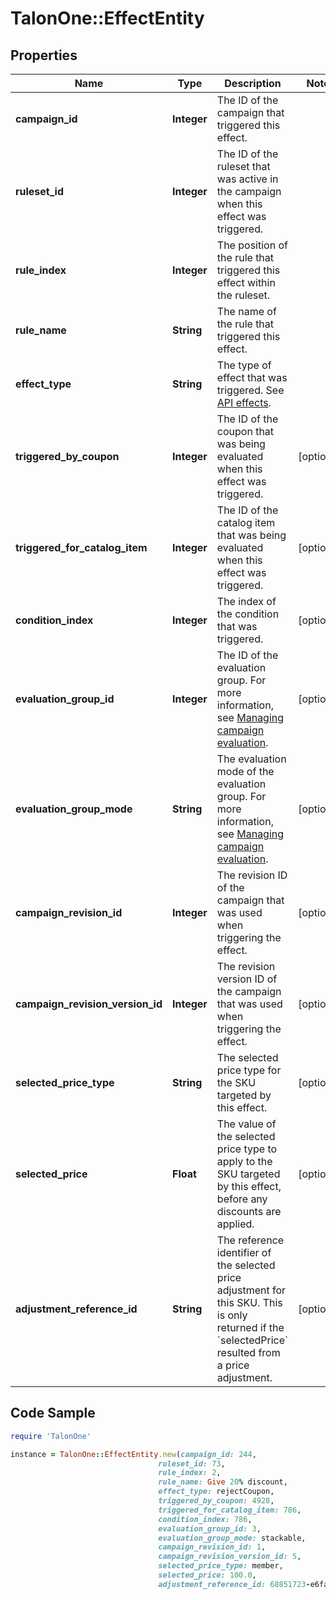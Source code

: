 # TalonOne::EffectEntity

## Properties

Name | Type | Description | Notes
------------ | ------------- | ------------- | -------------
**campaign_id** | **Integer** | The ID of the campaign that triggered this effect. | 
**ruleset_id** | **Integer** | The ID of the ruleset that was active in the campaign when this effect was triggered. | 
**rule_index** | **Integer** | The position of the rule that triggered this effect within the ruleset. | 
**rule_name** | **String** | The name of the rule that triggered this effect. | 
**effect_type** | **String** | The type of effect that was triggered. See [API effects](https://docs.talon.one/docs/dev/integration-api/api-effects). | 
**triggered_by_coupon** | **Integer** | The ID of the coupon that was being evaluated when this effect was triggered. | [optional] 
**triggered_for_catalog_item** | **Integer** | The ID of the catalog item that was being evaluated when this effect was triggered. | [optional] 
**condition_index** | **Integer** | The index of the condition that was triggered. | [optional] 
**evaluation_group_id** | **Integer** | The ID of the evaluation group. For more information, see [Managing campaign evaluation](https://docs.talon.one/docs/product/applications/managing-campaign-evaluation). | [optional] 
**evaluation_group_mode** | **String** | The evaluation mode of the evaluation group. For more information, see [Managing campaign evaluation](https://docs.talon.one/docs/product/applications/managing-campaign-evaluation). | [optional] 
**campaign_revision_id** | **Integer** | The revision ID of the campaign that was used when triggering the effect. | [optional] 
**campaign_revision_version_id** | **Integer** | The revision version ID of the campaign that was used when triggering the effect. | [optional] 
**selected_price_type** | **String** | The selected price type for the SKU targeted by this effect. | [optional] 
**selected_price** | **Float** | The value of the selected price type to apply to the SKU targeted by this effect, before any discounts are applied. | [optional] 
**adjustment_reference_id** | **String** | The reference identifier of the selected price adjustment for this SKU. This is only returned if the &#x60;selectedPrice&#x60; resulted from a price adjustment. | [optional] 

## Code Sample

```ruby
require 'TalonOne'

instance = TalonOne::EffectEntity.new(campaign_id: 244,
                                 ruleset_id: 73,
                                 rule_index: 2,
                                 rule_name: Give 20% discount,
                                 effect_type: rejectCoupon,
                                 triggered_by_coupon: 4928,
                                 triggered_for_catalog_item: 786,
                                 condition_index: 786,
                                 evaluation_group_id: 3,
                                 evaluation_group_mode: stackable,
                                 campaign_revision_id: 1,
                                 campaign_revision_version_id: 5,
                                 selected_price_type: member,
                                 selected_price: 100.0,
                                 adjustment_reference_id: 68851723-e6fa-488f-ace9-112581e6c19b)
```


